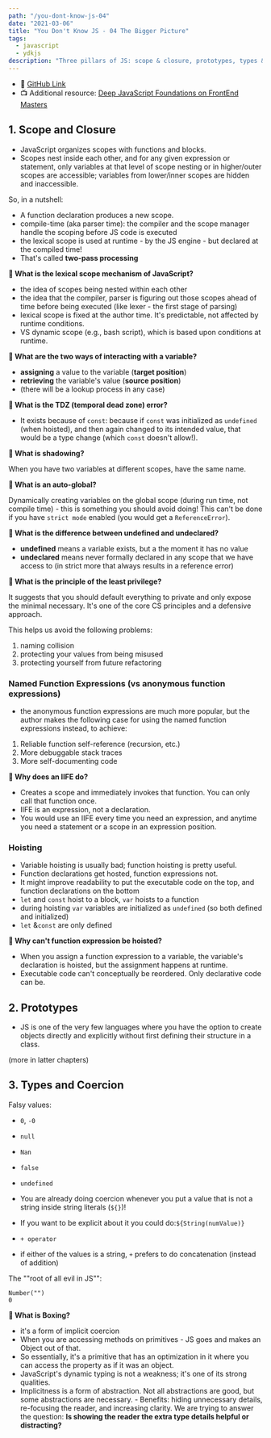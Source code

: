 ```yaml
---
path: "/you-dont-know-js-04"
date: "2021-03-06"
title: "You Don't Know JS - 04 The Bigger Picture"
tags:
  - javascript
  - ydkjs
description: "Three pillars of JS: scope & closure, prototypes, types & coercion. 🤯"
---
```


- 📕 [GitHub Link](https://github.com/getify/You-Dont-Know-JS/blob/2nd-ed/get-started/ch4.md)
- 📺 Additional resource: [Deep JavaScript Foundations on FrontEnd Masters](https://frontendmasters.com/courses/deep-javascript-v3/)

## 1. Scope and Closure
- JavaScript organizes scopes with functions and blocks.
- Scopes nest inside each other, and for any given expression or statement, only variables at that level of scope nesting or in higher/outer scopes are accessible; variables from lower/inner scopes are hidden and inaccessible.

So, in a nutshell:

- A function declaration produces a new scope.
- compile-time (aka parser time): the compiler and the scope manager handle the scoping before JS code is executed
- the lexical scope is used at runtime - by the JS engine -  but declared at the compiled time!
- That's called **two-pass processing**

**🤔 What is the lexical scope mechanism of JavaScript?**

- the idea of scopes being nested within each other
- the idea that the compiler, parser is figuring out those scopes ahead of time before being executed (like lexer - the first stage of parsing)
- lexical scope is fixed at the author time. It's predictable, not affected by runtime conditions.
- VS dynamic scope (e.g., bash script), which is based upon conditions at runtime.

**🤔 What are the two ways of interacting with a variable?**

- **assigning** a value to the variable (**target position**)
- **retrieving** the variable's value (**source position**)
- (there will be a lookup process in any case)

**🤔 What is the TDZ (temporal dead zone) error?**

- It exists because of `const`: because if `const` was initialized as `undefined` (when hoisted), and then again changed to its intended value, that would be a type change (which `const` doesn't allow!).

**🤔 What is shadowing?**

When you have two variables at different scopes, have the same name.

**🤔 What is an auto-global?**

Dynamically creating variables on the global scope (during run time, not compile time) - this is something you should avoid doing! This can't be done if you have `strict mode` enabled (you would get a `ReferenceError`).

**🤔 What is the difference between undefined and undeclared?**

- **undefined** means a variable exists, but a the moment it has no value
- **undeclared** means never formally declared in any scope that we have access to (in strict more that always results in a reference error)

**🤔 What is the principle of the least privilege?**

It suggests that you should default everything to private and only expose the minimal necessary. It's one of the core CS principles and a defensive approach.

This helps us avoid the following problems:

1. naming collision
2. protecting your values from being misused
3. protecting yourself from future refactoring

### Named Function Expressions (vs anonymous function expressions)

- the anonymous function expressions are much more popular, but the author makes the following case for using the named function expressions instead, to achieve:

1. Reliable function self-reference (recursion, etc.)
2. More debuggable stack traces
3. More self-documenting code

**🤔 Why does an IIFE do?**

- Creates a scope and immediately invokes that function. You can only call that function once.
- IIFE is an expression, not a declaration.
- You would use an IIFE every time you need an expression, and anytime you need a statement or a scope in an expression position.

### Hoisting

- Variable hoisting is usually bad; function hoisting is pretty useful.
- Function declarations get hosted, function expressions not.
- It might improve readability to put the executable code on the top,  and function declarations on the bottom
- `let` and `const` hoist to a block, `var` hoists to a function
- during hoisting `var` variables are initialized as `undefined` (so both defined and initialized)
- `let` &`const` are only defined

**🤔 Why can't function expression be hoisted?**

- When you assign a function expression to a variable, the variable's declaration is hoisted, but the assignment happens at runtime.
- Executable code can't conceptually be reordered. Only declarative code can be.

## 2. Prototypes

- JS is one of the very few languages where you have the option to create objects directly and explicitly without first defining their structure in a class.

(more in latter chapters)

## 3. Types and Coercion

Falsy values:

- `0`, `-0`
- `null`
- `Nan`
- `false`
- `undefined`

- You are already doing coercion whenever you put a value that is not a string inside string literals (`${}`)!
- If you want to be explicit about it you could do:`${String(numValue)}`

- `+ operator`
- if either of the values is a string, `+` prefers to do concatenation (instead of addition)

The ""root of all evil in JS"":

```
Number("")
0
```

**🤔 What is Boxing?**

- it's a form of implicit coercion
- When you are accessing methods on primitives - JS goes and makes an Object out of that.
- So essentially, it's a primitive that has an optimization in it where you can access the property as if it was an object.
- JavaScript's dynamic typing is not a weakness; it's one of its strong qualities.
- Implicitness is a form of abstraction. Not all abstractions are good, but some abstractions are necessary. - Benefits: hiding unnecessary details, re-focusing the reader, and increasing clarity. We are trying to answer the question: **Is showing the reader the extra type details helpful or distracting?**
